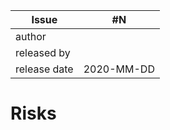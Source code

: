 
| Issue |  #N |
| ----- | --- |
| author       | |
| released by  | |
| release date | 2020-MM-DD |

# Risks